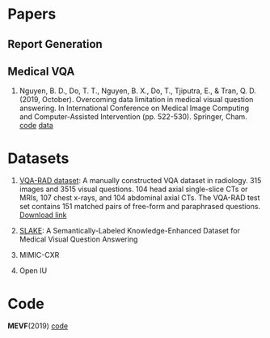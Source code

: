 # Papers

## Report Generation

## Medical VQA
1. Nguyen, B. D., Do, T. T., Nguyen, B. X., Do, T., Tjiputra, E., & Tran, Q. D. (2019, October). Overcoming data limitation in medical visual question answering. In International Conference on Medical Image Computing and Computer-Assisted Intervention (pp. 522-530). Springer, Cham.
[code](https://github.com/aioz-ai/MICCAI19-MedVQA) [data](https://www.nature.com/articles/sdata2018251#data-citations)


# Datasets
1. [VQA-RAD dataset](https://www.nature.com/articles/sdata2018251): A manually constructed VQA dataset in radiology. 315 images and 3515 visual questions. 104 head axial single-slice CTs or MRIs, 107 chest x-rays, and 104 abdominal axial CTs. The VQA-RAD test set contains 151 matched pairs of free-form and paraphrased questions. [Download link](https://osf.io/89kps/)

2. [SLAKE](https://www.med-vqa.com/slake/): A Semantically-Labeled Knowledge-Enhanced Dataset for Medical Visual Question Answering

3. MIMIC-CXR

4. Open IU



# Code
**MEVF**(2019)  [code](https://github.com/aioz-ai/MICCAI19-MedVQA)
